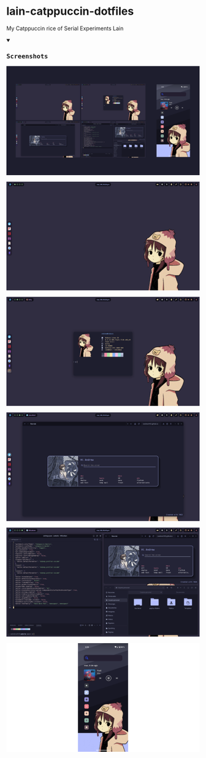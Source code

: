 # lain-catppuccin-dotfiles
My Catppuccin rice of Serial Experiments Lain

<details open>
<summary><h3><samp> Screenshots</samp></h3></summary>

![rice.png](assets/rice.png)

![desktop.png](assets/desktop.png)

![terminal.png](assets/terminal.png)

![browser.png](assets/browser.png)

![code.png](assets/code.png)

![phone.png](assets/phone.png)

</details>
